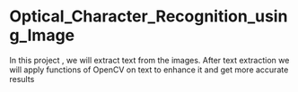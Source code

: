 # Optical_Character_Recognition_using_Image
In this project , we will extract text from the images. After text extraction we will apply functions of OpenCV on text to enhance it and get more accurate results
